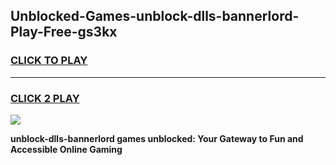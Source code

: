 
## Unblocked-Games-unblock-dlls-bannerlord-Play-Free-gs3kx
<h3>
<a href="https://premium76.site?title=unblock-dlls-bannerlord&ref=21A">CLICK TO PLAY</a></h3>
<hr>

<h3>
<a href="https://premium76.site?title=unblock-dlls-bannerlord&ref=21A">CLICK 2 PLAY</a>
  
</h3>

<a href="https://premium76.site?title=unblock-dlls-bannerlord&ref=21A"><img src="https://clearcache.store/games.png"></a>


**unblock-dlls-bannerlord games unblocked: Your Gateway to Fun and Accessible Online Gaming**
